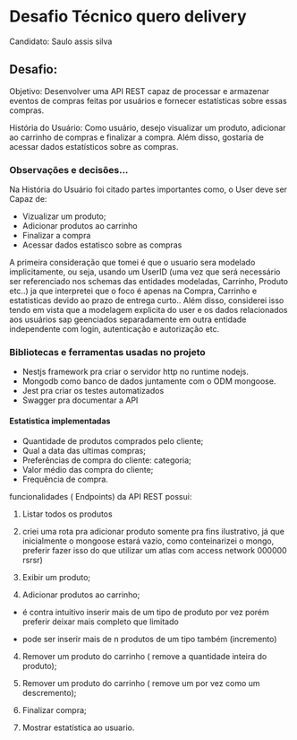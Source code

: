 # Desafio Técnico quero delivery

Candidato: Saulo assis silva

## Desafio:

Objetivo: Desenvolver uma API REST capaz de processar e armazenar eventos de compras feitas por usuários e fornecer estatísticas sobre essas compras.

História do Usuário: Como usuário, desejo visualizar um produto, adicionar ao carrinho de compras e finalizar a compra. Além disso, gostaria de acessar dados estatísticos sobre as compras.

### Observações e decisões...

Na História do Usuário foi citado partes importantes como, o User deve ser Capaz de:

- Vizualizar um produto;
- Adicionar produtos ao carrinho
- Finalizar a compra
- Acessar dados estatisco sobre as compras

A primeira consideração que tomei é que o usuario sera modelado implicitamente, ou seja, usando um UserID (uma vez que será necessário ser referenciado nos schemas das entidades modeladas, Carrinho, Produto etc..) ja que interpretei que o foco é apenas na Compra, Carrinho e estatisticas devido ao prazo de entrega curto.. Além disso, considerei isso tendo em vista que a modelagem explicita do user e os dados relacionados aos usuários sap geenciados separadamente em outra entidade independente com login, autenticação e autorização etc.

### Bibliotecas e ferramentas usadas no projeto

- Nestjs framework pra criar o servidor http no runtime nodejs.
- Mongodb como banco de dados juntamente com o ODM mongoose.
- Jest pra criar os testes automatizados
- Swagger pra documentar a API

#### Estatistica implementadas

- Quantidade de produtos comprados pelo cliente;
- Qual a data das ultimas compras;
- Preferências de compra do cliente: categoria;
- Valor médio das compra do cliente;
- Frequência de compra.

funcionalidades ( Endpoints) da API REST possui:

1. Listar todos os produtos

2. criei uma rota pra adicionar produto somente pra fins ilustrativo, já que inicialmente o mongoose estará vazio, como conteinarizei o mongo, preferir fazer isso do que utilizar um atlas com access network 000000 rsrsr)

3. Exibir um produto;

4. Adicionar produtos ao carrinho;

- é contra intuitivo inserir mais de um tipo de produto por vez porém preferir deixar mais completo que limitado

- pode ser inserir mais de n produtos de um tipo também (incremento)

4. Remover um produto do carrinho ( remove a quantidade inteira do produto);

5. Remover um produto do carrinho ( remove um por vez como um descremento);

6. Finalizar compra;

7. Mostrar estatística ao usuario.
